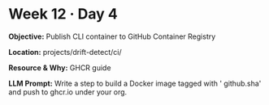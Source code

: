 # Week 12 · Day 4

**Objective:** Publish CLI container to GitHub Container Registry

**Location:** projects/drift-detect/ci/

**Resource & Why:** GHCR guide

**LLM Prompt:** Write a step to build a Docker image tagged with ' github.sha' and push to ghcr.io under your org.
